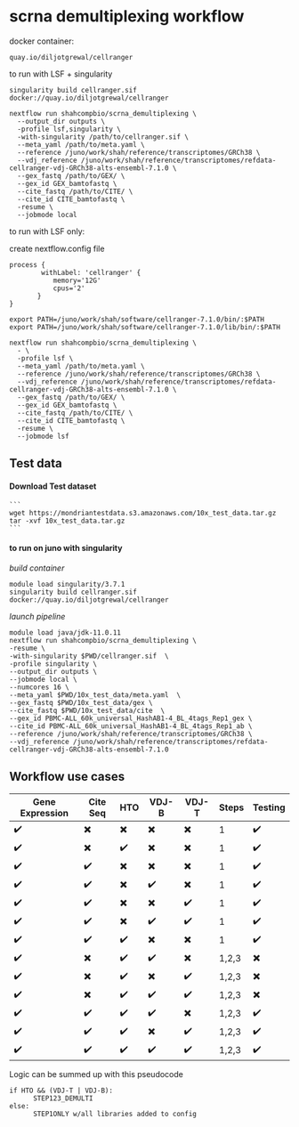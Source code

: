 # scrna demultiplexing workflow




docker container:
```
quay.io/diljotgrewal/cellranger

```



to run with LSF + singularity

```
singularity build cellranger.sif docker://quay.io/diljotgrewal/cellranger

nextflow run shahcompbio/scrna_demultiplexing \
  --output_dir outputs \
  -profile lsf,singularity \
  -with-singularity /path/to/cellranger.sif \
  --meta_yaml /path/to/meta.yaml \
  --reference /juno/work/shah/reference/transcriptomes/GRCh38 \
  --vdj_reference /juno/work/shah/reference/transcriptomes/refdata-cellranger-vdj-GRCh38-alts-ensembl-7.1.0 \
  --gex_fastq /path/to/GEX/ \
  --gex_id GEX_bamtofastq \
  --cite_fastq /path/to/CITE/ \
  --cite_id CITE_bamtofastq \
  -resume \
  --jobmode local
```




to run with LSF only:

create nextflow.config file
```
process {
        withLabel: 'cellranger' {
           memory='12G'
           cpus='2'
       }
}
```


```
export PATH=/juno/work/shah/software/cellranger-7.1.0/bin/:$PATH
export PATH=/juno/work/shah/software/cellranger-7.1.0/lib/bin/:$PATH

nextflow run shahcompbio/scrna_demultiplexing \
  - \
  -profile lsf \
  --meta_yaml /path/to/meta.yaml \
  --reference /juno/work/shah/reference/transcriptomes/GRCh38 \
  --vdj_reference /juno/work/shah/reference/transcriptomes/refdata-cellranger-vdj-GRCh38-alts-ensembl-7.1.0 \
  --gex_fastq /path/to/GEX/ \
  --gex_id GEX_bamtofastq \
  --cite_fastq /path/to/CITE/ \
  --cite_id CITE_bamtofastq \
  -resume \
  --jobmode lsf
```









## Test data

#### Download Test dataset
    ```
    wget https://mondriantestdata.s3.amazonaws.com/10x_test_data.tar.gz
    tar -xvf 10x_test_data.tar.gz
    ```

#### to run on juno with singularity

  _build container_
  ```
  module load singularity/3.7.1
  singularity build cellranger.sif docker://quay.io/diljotgrewal/cellranger
  ```

  _launch pipeline_
  ```
  module load java/jdk-11.0.11
  nextflow run shahcompbio/scrna_demultiplexing \
  -resume \
  -with-singularity $PWD/cellranger.sif  \
  -profile singularity \
  --output_dir outputs \
  --jobmode local \
  --numcores 16 \
  --meta_yaml $PWD/10x_test_data/meta.yaml  \
  --gex_fastq $PWD/10x_test_data/gex \
  --cite_fastq $PWD/10x_test_data/cite  \
  --gex_id PBMC-ALL_60k_universal_HashAB1-4_BL_4tags_Rep1_gex \
  --cite_id PBMC-ALL_60k_universal_HashAB1-4_BL_4tags_Rep1_ab \
  --reference /juno/work/shah/reference/transcriptomes/GRCh38 \
  --vdj_reference /juno/work/shah/reference/transcriptomes/refdata-cellranger-vdj-GRCh38-alts-ensembl-7.1.0
  ```





## Workflow use cases


| Gene Expression        | Cite Seq               | HTO                    | VDJ-B                  | VDJ-T                  | Steps | Testing             |
|------------------------|------------------------|------------------------|------------------------|------------------------|-------|---------------------|
|:heavy_check_mark:      |:heavy_multiplication_x:|:heavy_multiplication_x:|:heavy_multiplication_x:|:heavy_multiplication_x:|1      | :heavy_check_mark:  |
|:heavy_check_mark:      |:heavy_multiplication_x:|:heavy_check_mark:      |:heavy_multiplication_x:|:heavy_multiplication_x:|1      | :heavy_check_mark:  |
|:heavy_check_mark:      |:heavy_check_mark:      |:heavy_multiplication_x:|:heavy_multiplication_x:|:heavy_multiplication_x:|1      | :heavy_check_mark:  |
|:heavy_check_mark:      |:heavy_check_mark:      |:heavy_multiplication_x:|:heavy_check_mark:      |:heavy_multiplication_x:|1      | :heavy_check_mark:  |
|:heavy_check_mark:      |:heavy_check_mark:      |:heavy_multiplication_x:|:heavy_multiplication_x:|:heavy_check_mark:      |1      | :heavy_check_mark:  |
|:heavy_check_mark:      |:heavy_check_mark:      |:heavy_multiplication_x:|:heavy_check_mark:      |:heavy_check_mark:      |1      | :heavy_check_mark:  |
|:heavy_check_mark:      |:heavy_check_mark:      |:heavy_check_mark:      |:heavy_multiplication_x:|:heavy_multiplication_x:|1      | :heavy_check_mark:  |
|:heavy_check_mark:      |:heavy_multiplication_x:|:heavy_check_mark:      |:heavy_check_mark:      |:heavy_multiplication_x:|1,2,3  | :heavy_multiplication_x:  |
|:heavy_check_mark:      |:heavy_multiplication_x:|:heavy_check_mark:      |:heavy_multiplication_x:|:heavy_check_mark:      |1,2,3  | :heavy_multiplication_x:  |
|:heavy_check_mark:      |:heavy_multiplication_x:|:heavy_check_mark:      |:heavy_check_mark:      |:heavy_check_mark:      |1,2,3  | :heavy_multiplication_x:  |
|:heavy_check_mark:      |:heavy_check_mark:      |:heavy_check_mark:      |:heavy_check_mark:      |:heavy_multiplication_x:|1,2,3  | :heavy_check_mark:  |
|:heavy_check_mark:      |:heavy_check_mark:      |:heavy_check_mark:      |:heavy_multiplication_x:|:heavy_check_mark:      |1,2,3  | :heavy_check_mark:  |
|:heavy_check_mark:      |:heavy_check_mark:      |:heavy_check_mark:      |:heavy_check_mark:      |:heavy_check_mark:      |1,2,3  | :heavy_check_mark:  |

Logic can be summed up with this pseudocode
```
if HTO && (VDJ-T | VDJ-B):
      STEP123_DEMULTI
else:
      STEP1ONLY w/all libraries added to config
```
